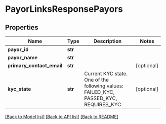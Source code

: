 # PayorLinksResponsePayors

## Properties
Name | Type | Description | Notes
------------ | ------------- | ------------- | -------------
**payor_id** | **str** |  | 
**payor_name** | **str** |  | 
**primary_contact_email** | **str** |  | [optional] 
**kyc_state** | **str** | Current KYC state. One of the following values: FAILED_KYC, PASSED_KYC, REQUIRES_KYC | [optional] 

[[Back to Model list]](../README.md#documentation-for-models) [[Back to API list]](../README.md#documentation-for-api-endpoints) [[Back to README]](../README.md)


